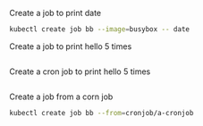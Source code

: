 Create a job to print date

```bash
kubectl create job bb --image=busybox -- date
```

Create a job to print hello 5 times 

```bash

```

Create a cron job to print hello 5 times 

```bash 

```
Create a job from a corn job 

```bash
kubectl create job bb --from=cronjob/a-cronjob
```